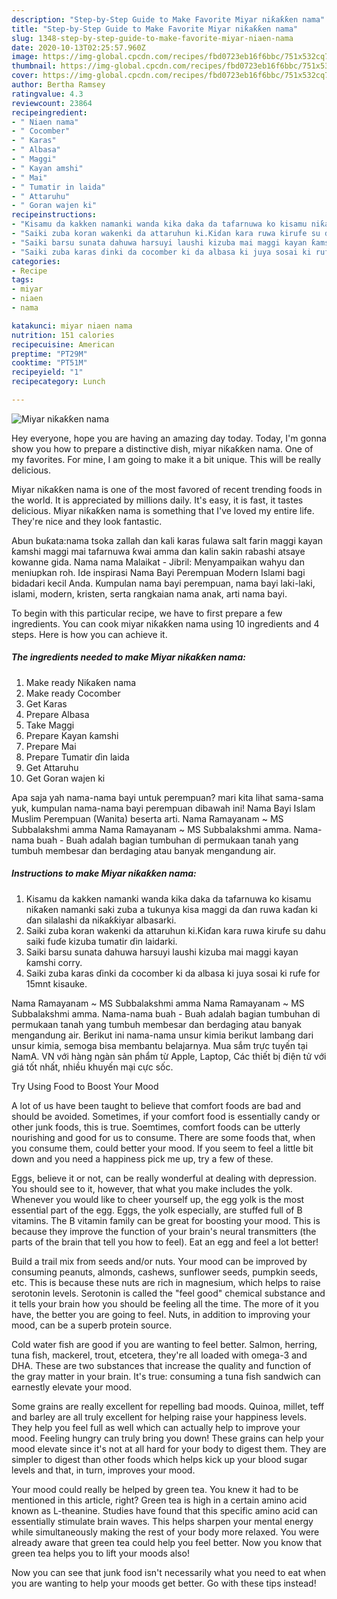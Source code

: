 ```yaml
---
description: "Step-by-Step Guide to Make Favorite Miyar niƙaƙƙen nama"
title: "Step-by-Step Guide to Make Favorite Miyar niƙaƙƙen nama"
slug: 1348-step-by-step-guide-to-make-favorite-miyar-niaen-nama
date: 2020-10-13T02:25:57.960Z
image: https://img-global.cpcdn.com/recipes/fbd0723eb16f6bbc/751x532cq70/miyar-niƙaƙƙen-nama-recipe-main-photo.jpg
thumbnail: https://img-global.cpcdn.com/recipes/fbd0723eb16f6bbc/751x532cq70/miyar-niƙaƙƙen-nama-recipe-main-photo.jpg
cover: https://img-global.cpcdn.com/recipes/fbd0723eb16f6bbc/751x532cq70/miyar-niƙaƙƙen-nama-recipe-main-photo.jpg
author: Bertha Ramsey
ratingvalue: 4.3
reviewcount: 23864
recipeingredient:
- " Niaen nama"
- " Cocomber"
- " Karas"
- " Albasa"
- " Maggi"
- " Kayan amshi"
- " Mai"
- " Tumatir in laida"
- " Attaruhu"
- " Goran wajen ki"
recipeinstructions:
- "Kisamu da kakken namanki wanda kika daka da tafarnuwa ko kisamu niƙaƙen namanki saki zuba a tukunya kisa maggi da ɗan ruwa kaɗan ki ɗan silalashi da niƙaƙƙiyar albasarki."
- "Saiki zuba koran wakenki da attaruhun ki.Kiɗan kara ruwa kirufe su dahu saiki fuɗe kizuba tumatir ɗin laidarki."
- "Saiki barsu sunata dahuwa harsuyi laushi kizuba mai maggi kayan ƙamshi corry."
- "Saiki zuba karas ɗinki da cocomber ki da albasa ki juya sosai ki rufe for 15mnt kisauke."
categories:
- Recipe
tags:
- miyar
- niaen
- nama

katakunci: miyar niaen nama 
nutrition: 151 calories
recipecuisine: American
preptime: "PT29M"
cooktime: "PT51M"
recipeyield: "1"
recipecategory: Lunch

---
```



![Miyar niƙaƙƙen nama](https://img-global.cpcdn.com/recipes/fbd0723eb16f6bbc/751x532cq70/miyar-niƙaƙƙen-nama-recipe-main-photo.jpg)

Hey everyone, hope you are having an amazing day today. Today, I'm gonna show you how to prepare a distinctive dish, miyar niƙaƙƙen nama. One of my favorites. For mine, I am going to make it a bit unique. This will be really delicious.

Miyar niƙaƙƙen nama is one of the most favored of recent trending foods in the world. It is appreciated by millions daily. It's easy, it is fast, it tastes delicious. Miyar niƙaƙƙen nama is something that I've loved my entire life. They're nice and they look fantastic.

Abun buƙata:nama tsoka zallah dan kali karas fulawa salt farin maggi kayan ƙamshi maggi mai tafarnuwa ƙwai amma dan kalin sakin rabashi atsaye kowanne gida. Nama nama Malaikat - Jibril: Menyampaikan wahyu dan meniupkan roh. Ide inspirasi Nama Bayi Perempuan Modern Islami bagi bidadari kecil Anda. Kumpulan nama bayi perempuan, nama bayi laki-laki, islami, modern, kristen, serta rangkaian nama anak, arti nama bayi.


To begin with this particular recipe, we have to first prepare a few ingredients. You can cook miyar niƙaƙƙen nama using 10 ingredients and 4 steps. Here is how you can achieve it.

<!--inarticleads1-->

##### The ingredients needed to make Miyar niƙaƙƙen nama:

1. Make ready  Niƙaƙen nama
1. Make ready  Cocomber
1. Get  Karas
1. Prepare  Albasa
1. Take  Maggi
1. Prepare  Kayan ƙamshi
1. Prepare  Mai
1. Prepare  Tumatir ɗin laida
1. Get  Attaruhu
1. Get  Goran wajen ki


Apa saja yah nama-nama bayi untuk perempuan? mari kita lihat sama-sama yuk, kumpulan nama-nama bayi perempuan dibawah ini! Nama Bayi Islam Muslim Perempuan (Wanita) beserta arti. Nama Ramayanam ~ MS Subbalakshmi amma Nama Ramayanam ~ MS Subbalakshmi amma. Nama-nama buah - Buah adalah bagian tumbuhan di permukaan tanah yang tumbuh membesar dan berdaging atau banyak mengandung air. 

<!--inarticleads2-->

##### Instructions to make Miyar niƙaƙƙen nama:

1. Kisamu da kakken namanki wanda kika daka da tafarnuwa ko kisamu niƙaƙen namanki saki zuba a tukunya kisa maggi da ɗan ruwa kaɗan ki ɗan silalashi da niƙaƙƙiyar albasarki.
1. Saiki zuba koran wakenki da attaruhun ki.Kiɗan kara ruwa kirufe su dahu saiki fuɗe kizuba tumatir ɗin laidarki.
1. Saiki barsu sunata dahuwa harsuyi laushi kizuba mai maggi kayan ƙamshi corry.
1. Saiki zuba karas ɗinki da cocomber ki da albasa ki juya sosai ki rufe for 15mnt kisauke.


Nama Ramayanam ~ MS Subbalakshmi amma Nama Ramayanam ~ MS Subbalakshmi amma. Nama-nama buah - Buah adalah bagian tumbuhan di permukaan tanah yang tumbuh membesar dan berdaging atau banyak mengandung air. Berikut ini nama-nama unsur kimia berikut lambang dari unsur kimia, semoga bisa membantu belajarnya. Mua sắm trực tuyến tại NamA. VN với hàng ngàn sản phẩm từ Apple, Laptop, Các thiết bị điện tử với giá tốt nhất, nhiều khuyến mại cực sốc. 

Try Using Food to Boost Your Mood


A lot of us have been taught to believe that comfort foods are bad and should be avoided. Sometimes, if your comfort food is essentially candy or other junk foods, this is true. Soemtimes, comfort foods can be utterly nourishing and good for us to consume. There are some foods that, when you consume them, could better your mood. If you seem to feel a little bit down and you need a happiness pick me up, try a few of these.

Eggs, believe it or not, can be really wonderful at dealing with depression. You should see to it, however, that what you make includes the yolk. Whenever you would like to cheer yourself up, the egg yolk is the most essential part of the egg. Eggs, the yolk especially, are stuffed full of B vitamins. The B vitamin family can be great for boosting your mood. This is because they improve the function of your brain's neural transmitters (the parts of the brain that tell you how to feel). Eat an egg and feel a lot better!

Build a trail mix from seeds and/or nuts. Your mood can be improved by consuming peanuts, almonds, cashews, sunflower seeds, pumpkin seeds, etc. This is because these nuts are rich in magnesium, which helps to raise serotonin levels. Serotonin is called the "feel good" chemical substance and it tells your brain how you should be feeling all the time. The more of it you have, the better you are going to feel. Nuts, in addition to improving your mood, can be a superb protein source.

Cold water fish are good if you are wanting to feel better. Salmon, herring, tuna fish, mackerel, trout, etcetera, they're all loaded with omega-3 and DHA. These are two substances that increase the quality and function of the gray matter in your brain. It's true: consuming a tuna fish sandwich can earnestly elevate your mood. 

Some grains are really excellent for repelling bad moods. Quinoa, millet, teff and barley are all truly excellent for helping raise your happiness levels. They help you feel full as well which can actually help to improve your mood. Feeling hungry can truly bring you down! These grains can help your mood elevate since it's not at all hard for your body to digest them. They are simpler to digest than other foods which helps kick up your blood sugar levels and that, in turn, improves your mood.

Your mood could really be helped by green tea. You knew it had to be mentioned in this article, right? Green tea is high in a certain amino acid known as L-theanine. Studies have found that this specific amino acid can essentially stimulate brain waves. This helps sharpen your mental energy while simultaneously making the rest of your body more relaxed. You were already aware that green tea could help you feel better. Now you know that green tea helps you to lift your moods also!

Now you can see that junk food isn't necessarily what you need to eat when you are wanting to help your moods get better. Go  with  these tips  instead!

